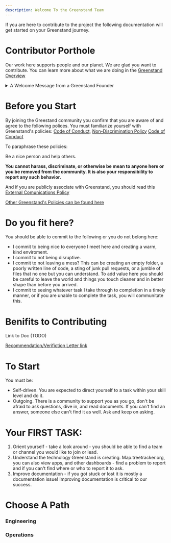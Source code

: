 ```yaml
---
description: Welcome To the Greenstand Team 
---
```

If you are here to contribute to the project the following documentation will get started on your Greenstand journey. 

# Contributor Porthole

Our work here supports people and our planet. We are glad you want to contribute. You can learn more about what we are doing in the [Greenstand Overview](https://docs.greenstand.org/overview) 

<details>
<summary>A Welcome Message from a Greenstand Founder</summary>
Is your motivation climate change or poverty? We all have our reasons to be here. Maybe you want to be part of an awesome project or maybe you just got a ticket and owe community service. I can’t answer what brought you here - I can only speak for myself.

I once held a stranger's hand when he died. I’d brought him to a hospital and and feeling he was now safe, I was saying goodbye, wishing him luck and that was it - he died. Thinking back on that moment, it leaves a good feeling knowing I’d done everything I could to help him. It was good to be there with him as his friend in his last struggle.

I find it fulfilling to help people. Making the world a better place brings me joy - it makes me feel good. It is painful and depressing to stand by and do nothing while people suffer and we collectively destroy our planet.

There are hundreds of millions of amazing people on our planet who live on less than I spend on a cup of coffee - they are caught in a perpetual struggle to find food. Basic education is not an option - healthcare is not a priority when you are starving. I've seen it. I've witnessed the plight of a single mother in rural Africa. I've seen the story in Central and South America. I understand how our actions in the "developed world" drive climate change and make the poorest people's lives that much harder. It makes me angry - I cannot and will not stand by and do nothing.

For me, Greenstand is a social project. It’s answering the needs of the most powerful climate activists this planet has. If we support that woman in her struggle, she, together with her neighbors and millions of others like her, will clean our atmosphere; they will build the most effective climate solution possible - forests.

Regardless of why you are here, I am excited to welcome you to a growing and powerful community. We are on this planet together and we are not just standing by. We have a plan; we are making it happen. And we need you.

Thank you for joining.

_**Ezra Jay**_

**Executive Director**&#x20; </details> 

# Before you Start
By joining the Greestand community you confirm that you are aware of and agree to the following polices.
You must familiarize yourself with Greenstand's policies: [Code of Conduct](https://drive.google.com/file/d/1y8l17FWt7uCeOSRhkOoznU8iOPquvxtK/view?usp=sharing), [Non-Discrimination Policy](https://drive.google.com/file/d/1T9ZSzmWnRrzVYeXyOJ04GciXdPI6udNK/view?usp=sharing) [Code of Conduct](https://drive.google.com/file/d/1y8l17FWt7uCeOSRhkOoznU8iOPquvxtK/view?usp=sharing)

To paraphrase these policies: 

Be a nice person and help others.

**You cannot harass, discriminate, or otherwise be mean to anyone here or you be removed from the community. It is also your responsibility to report any such behavior.**

And if you are publicly associate with Greenstand, you should read this [External Comunications Policy](https://drive.google.com/file/d/1Mdr8K_JDAsf8gUAHkotoICGQqgP7WBo4/view)

[Other Greenstand's Policies can be found here](https://drive.google.com/file/d/1XBqU8I5PW_5aSHKXRXnjUPWc1bh8iroP/view?usp=sharing)


# Do you fit here? 
You should be able to commit to the following or you do not belong here:
- I commit to being nice to everyone I meet here and creating a warm, kind enviroment.
- I commit to not being disruptive.
- I commit to not leaving a mess? This can be creating an empty folder, a poorly written line of code, a sting of junk pull requests, or a jumble of files that no one but you can understand. To add value here you should be careful to leave the world and things you touch cleaner and in better shape than before you arrived.
- I commit to seeing whatever task I take through to completion in a timely manner, or if you are unable to complete the task, you will communitate this.

# Benifits to Contributing 
Link to Doc (TODO) 


[Recommendation/Verifiction Letter link](https://drive.google.com/file/d/1VswhS3OctlDxZB58mkFErLawN_ZS0V89/view?usp=sharing) 
# To Start

You must be:
 - Self-driven. You are expected to direct yourself to a task within your skill level and do it.
 - Outgoing. There is a community to support you as you go, don't be afraid to ask questions, dive in, and read documents. If you can't find an answer, someone else can't find it as well. Ask and keep on asking.

# Your FIRST TASK: 
1. Orient yourself - take a look around - you should be able to find a team or channel you would like to join or lead. 
2. Understand the technology Greenstand is creating. Map.treetracker.org, you can also view apps, and other dashboards - find a problem to report and if you can't find where or who to report it to ask.
3. Improve documentation - if you got stuck or lost it is mostly a documentation issue! Improving documentation is critical to our success.

# Choose A Path 

### Engineering 
### Operations








